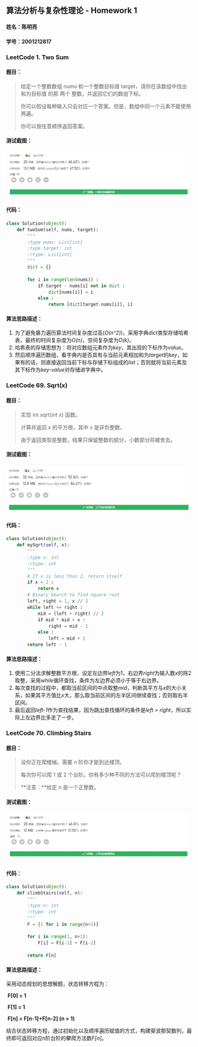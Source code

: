 ## 算法分析与复杂性理论 - Homework 1

#### 姓名：陈明亮
#### 学号：2001212817

### LeetCode 1. Two Sum

#### 题目：

> 给定一个整数数组 nums 和一个整数目标值 target，请你在该数组中找出 和为目标值 的那 两个 整数，并返回它们的数组下标。
>
> 你可以假设每种输入只会对应一个答案。但是，数组中同一个元素不能使用两遍。
>
> 你可以按任意顺序返回答案。
>

#### 测试截图：
![img](https://github.com/Palette25/Algo-2021/blob/main/Homework1/figures/0.jpg)

#### 代码：

```python
class Solution(object):
    def twoSum(self, nums, target):
        """
        :type nums: List[int]
        :type target: int
        :rtype: List[int]
        """
        dict = {}

        for i in range(len(nums)) :
            if target - nums[i] not in dict :
                dict[nums[i]] = i
            else :
                return [dict[target-nums[i]], i]
```

#### 算法思路描述：

1. 为了避免暴力遍历算法时间复杂度过高(*O(n^2)*)，采用字典*dict*类型存储哈希表，最终的时间复杂度为*O(n)*，空间复杂度为*O(k)*。
2. 哈希表的存储思想为：将对应数组元素作为*key*，其出现的下标作为*value*。
3. 然后顺序遍历数组，看字典内是否具有与当前元素相加和为*target*的*key*，如果有的话，则直接返回当前下标与存储下标组成的*list*；否则就将当前元素及其下标作为*key-value*对存储进字典中。



### LeetCode 69. Sqrt(x)

#### 题目：

> 实现 int sqrt(int x) 函数。
>
> 计算并返回 x 的平方根，其中 x 是非负整数。
>
> 由于返回类型是整数，结果只保留整数的部分，小数部分将被舍去。
>

#### 测试截图：
![img](https://github.com/Palette25/Algo-2021/blob/main/Homework1/figures/1.jpg)

#### 代码：

```python
class Solution(object):
    def mySqrt(self, x):
        """
        :type x: int
        :rtype: int
        """
        # If x is less than 2, return itself
        if x < 2 :
            return x
        # Binary Search to find square root
        left, right = 1, x // 2
        while left <= right :
            mid = (left + right) // 2
            if mid * mid > x :
                right = mid - 1
            else : 
                left = mid + 1
        return left - 1
```

#### 算法思路描述：

1. 使用二分法求解整数平方根，设定左边界*left*为1，右边界*right*为输入数*x*的除2取整，采用*while*循环查找，条件为左边界必须小于等于右边界。
2. 每次查找的过程中，都取当前区间的中点取整*mid*，判断其平方与*x*的大小关系，如果其平方值比*x*大，那么取当前区间的左半区间继续查找；否则取右半区间。
3. 最后返回*left-1*作为查找结果，因为跳出查找循环的条件是*left > right*，所以实际上左边界比多走了一步。



### LeetCode 70. Climbing Stairs

#### 题目：

> 设你正在爬楼梯。需要 *n* 阶你才能到达楼顶。
>
> 每次你可以爬 1 或 2 个台阶。你有多少种不同的方法可以爬到楼顶呢？
>
> **注意：**给定 *n* 是一个正整数。

#### 测试截图：

![img](https://github.com/Palette25/Algo-2021/blob/main/Homework1/figures/2.jpg)

#### 代码：

```python
class Solution(object):
    def climbStairs(self, n):
        """
        :type n: int
        :rtype: int
        """
        F = [1 for i in range(n+1)]
        
        for i in range(2, n+1):
            F[i] = F[i-1] + F[i-2]
        
        return F[n]
```

#### 算法思路描述：

采用动态规划的思想解题，状态转移方程为：
	

​	**F[0] = 1** 

​	**F[1] = 1**

​	**F[n] = F[n-1]+F[n-2] (n > 1)**

结合状态转移方程，通过初始化以及顺序遍历赋值的方式，构建斐波那契数列，最终即可返回对应n阶台阶的攀爬方法数*F[n]*。



